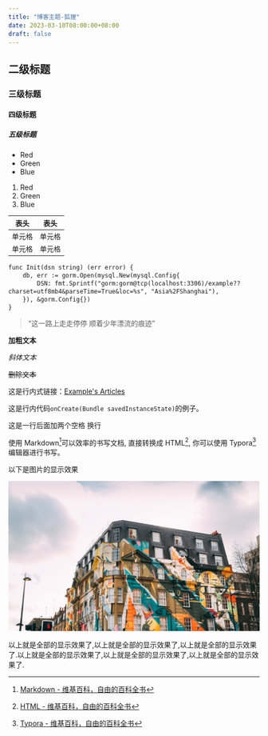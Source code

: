 ```yaml
---
title: "博客主题-狐狸"
date: 2023-03-10T08:00:00+08:00
draft: false
---
```


## 二级标题
### 三级标题
#### 四级标题
##### 五级标题


* Red
* Green
* Blue

1. Red
2. Green
3. Blue

| 表头  | 表头  |
|-----|-----|
| 单元格 | 单元格 |
| 单元格 | 单元格 |

```
func Init(dsn string) (err error) {
	db, err := gorm.Open(mysql.New(mysql.Config{
		DSN: fmt.Sprintf("gorm:gorm@tcp(localhost:3306)/example??charset=utf8mb4&parseTime=True&loc=%s", "Asia%2FShanghai"),
	}), &gorm.Config{})
}
```

> “这一路上走走停停 顺着少年漂流的痕迹”

**加粗文本** 

*斜体文本* 

~~删除文本~~

这是行内式链接：[Example's Articles](https://example.com/)

这是行内代码`onCreate(Bundle savedInstanceState)`的例子。

这是一行后面加两个空格  换行

使用 Markdown[^1]可以效率的书写文档, 直接转换成 HTML[^2], 你可以使用 Typora[^3] 编辑器进行书写。
[^1]:[Markdown - 维基百科，自由的百科全书](https://zh.wikipedia.org/wiki/Markdown)
[^2]:[HTML - 维基百科，自由的百科全书](https://zh.wikipedia.org/wiki/HTML)
[^3]:[Typora - 维基百科，自由的百科全书](https://zh.wikipedia.org/wiki/Typora)

以下是图片的显示效果

![大图片](5k.heic)

以上就是全部的显示效果了,以上就是全部的显示效果了,以上就是全部的显示效果了.以上就是全部的显示效果了,以上就是全部的显示效果了,以上就是全部的显示效果了.

